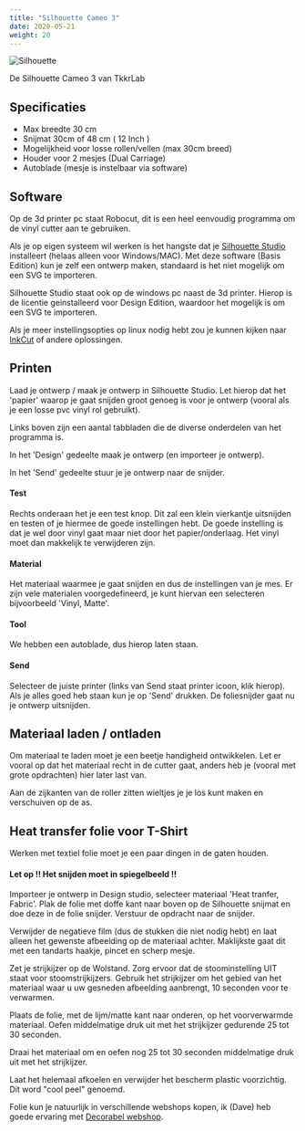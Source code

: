 ```yaml
---
title: "Silhouette Cameo 3"
date: 2020-05-21
weight: 20
---
```



 ![Silhouette](/images/Silhouette-Cameo-3.jpg)

De Silhouette Cameo 3 van TkkrLab
  
## Specificaties
 * Max breedte 30 cm
 * Snijmat 30cm of 48 cm ( 12 Inch )
 * Mogelijkheid voor losse rollen/vellen (max 30cm breed)
 * Houder voor 2 mesjes (Dual Carriage)
 * Autoblade (mesje is instelbaar via software)

## Software

Op de 3d printer pc staat Robocut, dit is een heel eenvoudig programma om de vinyl cutter aan te gebruiken.

Als je op eigen systeem wil werken is het hangste dat je [Silhouette Studio](https://www.silhouetteamerica.com/software) installeert (helaas alleen voor Windows/MAC). Met deze software (Basis Edition) kun je zelf een ontwerp maken, standaard is het niet mogelijk om een SVG te importeren. 

Silhouette Studio staat ook op de windows pc naast de 3d printer. Hierop is de licentie geinstalleerd voor Design Edition, waardoor het mogelijk is om een SVG te importeren. 

Als je meer instellingsopties op linux nodig hebt zou je kunnen kijken naar 
 [InkCut](https://github.com/inkcut/inkcut) of andere oplossingen.

## Printen
Laad je ontwerp / maak je ontwerp in Silhouette Studio. Let hierop dat het 'papier' waarop je gaat snijden groot genoeg is voor je ontwerp (vooral als je een losse pvc vinyl rol gebruikt).

Links boven zijn een aantal tabbladen die de diverse onderdelen van het programma is. 

In het 'Design' gedeelte maak je ontwerp (en importeer je ontwerp).

In het 'Send' gedeelte stuur je je ontwerp naar de snijder. 

#### Test
Rechts onderaan het je een test knop. Dit zal een klein vierkantje uitsnijden en testen of je hiermee de goede instellingen hebt. De goede instelling is dat je wel door vinyl gaat maar niet door het papier/onderlaag. Het vinyl moet dan makkelijk te verwijderen zijn. 

#### Material
Het materiaal waarmee je gaat snijden en dus de instellingen van je mes. Er zijn vele materialen voorgedefineerd, je kunt hiervan een selecteren bijvoorbeeld 'Vinyl, Matte'.

#### Tool
We hebben een autoblade, dus hierop laten staan.

#### Send
Selecteer de juiste printer (links van Send staat printer icoon, klik hierop). Als je alles goed heb staan kun je op 'Send' drukken. De foliesnijder gaat nu je ontwerp uitsnijden.

## Materiaal laden / ontladen

Om materiaal te laden moet je een beetje handigheid ontwikkelen. Let er vooral op dat het materiaal recht in de cutter gaat, anders heb je (vooral met grote opdrachten) hier later last van.

Aan de zijkanten van de roller zitten wieltjes je je los kunt maken en verschuiven op de as.

## Heat transfer folie voor T-Shirt

Werken met textiel folie moet je een paar dingen in de gaten houden. 

#### Let op !! Het snijden moet in spiegelbeeld !!

Importeer je ontwerp in Design studio, selecteer materiaal 'Heat tranfer, Fabric'. Plak de folie met doffe kant naar boven op de Silhouette snijmat en doe deze in de folie snijder. Verstuur de opdracht naar de snijder.

Verwijder de negatieve film (dus de stukken die niet nodig hebt) en laat alleen het gewenste afbeelding op de materiaal achter. Maklijkste gaat dit met een tandarts haakje, pincet en scherp mesje.

Zet je strijkijzer op de Wolstand. Zorg ervoor dat de stoominstelling UIT staat voor stoomstrijkijzers. Gebruik het strijkijzer om het gebied van het materiaal waar u uw gesneden afbeelding aanbrengt, 10 seconden voor te verwarmen.

Plaats de folie, met de lijm/matte kant naar onderen, op het voorverwarmde materiaal. Oefen middelmatige druk uit met het strijkijzer gedurende 25 tot 30 seconden.

Draai het materiaal om en oefen nog 25 tot 30 seconden middelmatige druk uit met het strijkijzer.

Laat het helemaal afkoelen en verwijder het bescherm plastic voorzichtig. Dit word "cool peel" genoemd.

Folie kun je natuurlijk in verschillende webshops kopen, ik (Dave) heb goede ervaring met [Decorabel webshop](https://www.decorabel.nl/webshop/flex-flock/siser/p-s-film-basic/siser-ps-film-wit-a0001/).